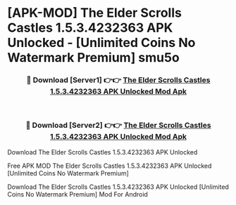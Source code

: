 # [APK-MOD] The Elder Scrolls  Castles 1.5.3.4232363 APK Unlocked - [Unlimited Coins No Watermark Premium] smu5o



<div align="center">
<h3>🔴 Download [Server1] 👉👉 <a href="https://momento.my/?title=The_Elder_Scrolls__Castles_1.5.3.4232363_APK_Unlocked">The Elder Scrolls  Castles 1.5.3.4232363 APK Unlocked Mod Apk</a></h3><br>

<h3>🔴 Download [Server2] 👉👉 <a href="https://momento.my/?title=The_Elder_Scrolls__Castles_1.5.3.4232363_APK_Unlocked">The Elder Scrolls  Castles 1.5.3.4232363 APK Unlocked Mod Apk</a></h3>
</div>



Download The Elder Scrolls  Castles 1.5.3.4232363 APK Unlocked 

Free APK MOD The Elder Scrolls  Castles 1.5.3.4232363 APK Unlocked [Unlimited Coins No Watermark Premium]

Download The Elder Scrolls  Castles 1.5.3.4232363 APK Unlocked [Unlimited Coins No Watermark Premium] Mod For Android

